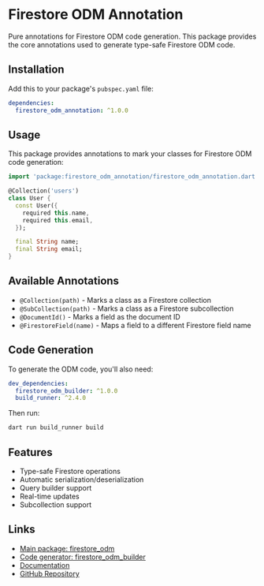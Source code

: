 # Firestore ODM Annotation

Pure annotations for Firestore ODM code generation. This package provides the core annotations used to generate type-safe Firestore ODM code.

## Installation

Add this to your package's `pubspec.yaml` file:

```yaml
dependencies:
  firestore_odm_annotation: ^1.0.0
```

## Usage

This package provides annotations to mark your classes for Firestore ODM code generation:

```dart
import 'package:firestore_odm_annotation/firestore_odm_annotation.dart';

@Collection('users')
class User {
  const User({
    required this.name,
    required this.email,
  });

  final String name;
  final String email;
}
```

## Available Annotations

- `@Collection(path)` - Marks a class as a Firestore collection
- `@SubCollection(path)` - Marks a class as a Firestore subcollection  
- `@DocumentId()` - Marks a field as the document ID
- `@FirestoreField(name)` - Maps a field to a different Firestore field name

## Code Generation

To generate the ODM code, you'll also need:

```yaml
dev_dependencies:
  firestore_odm_builder: ^1.0.0
  build_runner: ^2.4.0
```

Then run:

```bash
dart run build_runner build
```

## Features

- Type-safe Firestore operations
- Automatic serialization/deserialization
- Query builder support
- Real-time updates
- Subcollection support

## Links

- [Main package: firestore_odm](https://pub.dev/packages/firestore_odm)
- [Code generator: firestore_odm_builder](https://pub.dev/packages/firestore_odm_builder)
- [Documentation](https://pub.dev/documentation/firestore_odm/latest/)
- [GitHub Repository](https://github.com/sylphxltd/firestore_odm)